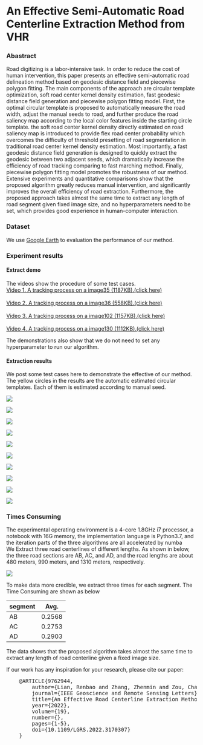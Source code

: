 # An Effective Semi-Automatic Road Centerline Extraction Method from VHR
### Abastract 
Road digitizing is a labor-intensive task. In order to reduce the cost of human intervention, this paper presents an effective semi-automatic road delineation method based on geodesic distance field and piecewise polygon fitting. The main components of the approach are circular template optimization, soft road center kernel density estimation, fast geodesic distance field generation and piecewise polygon fitting model. First, the optimal circular template is proposed to automatically measure the road width, adjust the manual seeds to road, and further produce the road saliency map according to the local color features inside the starting circle template. the soft road center kernel density directly estimated on road saliency map is introduced to provide flex road center probability which overcomes the difficulty of threshold presetting of road segmentation in traditional road center kernel density estimation. Most importantly, a fast geodesic distance field generation is designed to quickly extract the geodesic between two adjacent seeds, which dramatically increase the efficiency of road tracking comparing to fast marching method. Finally, piecewise polygon fitting model promotes the robustness of our method. Extensive experiments and quantitative comparisons show that the proposed algorithm greatly reduces manual intervention, and significantly improves the overall efficiency of road extraction. Furthermore, the proposed approach takes almost the same time to extract any length of road segment given fixed image size, and no hyperparameters need to be set, which provides good experience in human-computer interaction.

### Dataset
We use [Google Earth](http://www.escience.cn/people/guangliangcheng/Datasets.html) to evaluation the performance of our method.

### Experiment results

#### Extract demo
The videos show the procedure of some test cases.  
<a href='videos/image35.mp4?raw=true'/>Video 1. A tracking process on a image35 (1187KB).(click here)</a>
<br />
<br />
<a href='videos/image36.mp4?raw=true'/>Video 2. A tracking process on a image36 (558KB).(click here)</a>
<br />
<br />
<a href='videos/image102.mp4?raw=true'/>Video 3. A tracking process on a image102 (1157KB).(click here)</a> 
<br />
<br />
<a href='videos/image130.mp4?raw=true'/>Video 4. A tracking process on a image130 (1112KB).(click here)</a>

The demonstrations also show that we do not need to set any hyperparameter to run our algorithm.
#### Extraction results
We post some test cases here to demonstrate the effective of our method. The yellow circles in the results are the automatic estimated circular templates. Each of them is estimated according to manual seed.
<p>
    <img src='images/image1.jpg?raw=true' />
</p>
<p>
    <img src='images/image8.png?raw=true' />
</p>
<p>
    <img src='images/image130.jpg?raw=true' />
</p>
<p>
    <img src='images/image13.jpg?raw=true' />
</p>
<p>
    <img src='images/image20.jpg?raw=true' />
</p>
<p>
    <img src='images/image34.jpg?raw=true' />
</p>
<p>
    <img src='images/image92.png?raw=true' />
</p>
<p>
    <img src='images/image141.png?raw=true' />
</p>
<p>
    <img src='images/image155.jpg?raw=true' />
</p>
<p>
    <img src='images/image173.jpg?raw=true' />
</p>

<h3> Times Consuming  </h3>

The experimental operating environment is a 4-core 1.8GHz i7 processor, a notebook with 16G memory, the implementation language is Python3.7, and the iteration parts of the three algorithms are all accelerated by numba  
We Extract three road centerlines of different lengths. As shown in below, the three road sections are AB, AC, and AD, and the road lengths are about 480 meters, 990 meters, and 1310 meters, respectively.
<p>
    <img src='images/image88-2.png?raw=true' />
</p>  
To make data more credible, we extract three times for each segment. The Time Consuming are shown as below  

|segment|Avg.|
|:--- | :---: |
|AB	|0.2568| 
|AC	|0.2753|
|AD	|0.2903|

The data shows that the proposed algorithm takes almost the same time to extract any length of road centerline given a fixed image size.

If our work has any inspiration for your research, please cite our paper:

<pre>
    @ARTICLE{9762944,  
        author={Lian, Renbao and Zhang, Zhenmin and Zou, Changzhong and Huang, Liqin},  
        journal={IEEE Geoscience and Remote Sensing Letters},   
        title={An Effective Road Centerline Extraction Method From VHR},   
        year={2022},  
        volume={19},  
        number={},  
        pages={1-5},  
        doi={10.1109/LGRS.2022.3170307}
    }
</pre>